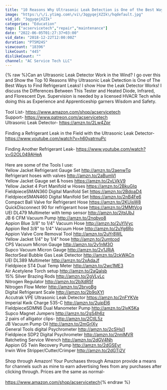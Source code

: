 ```yaml
---
title: "10 Reasons Why Ultrasonic Leak Detection is One of the Best Ways to Find Refrigerant Leaks"
image: "https:\/\/i.ytimg.com\/vi\/3qgyqejXZIk\/hqdefault.jpg"
vid_id: "3qgyqejXZIk"
categories: "Education"
tags: ["acservicetech","repair","maintenance"]
date: "2022-06-05T01:27:37+03:00"
vid_date: "2018-12-22T12:00:00Z"
duration: "PT5M24S"
viewcount: "18396"
likeCount: "445"
dislikeCount: ""
channel: "AC Service Tech LLC"
---
```

{% raw %}Can an Ultrasonic Leak Detector Work in the Wind? I go over this and Show the Top 10 Reasons Why Ultrasonic Leak Detection is One of The Best Ways to Find Refrigerant Leaks! I show How the Leak Detector Works! I discuss the Differences Between This Tester and Heated Diode,  Infrared, and Florescent Dye. Supervision is needed by a licensed HVACR Tech while doing this as Experience and Apprenticeship garners Wisdom and Safety.<br /><br />Tool List-  <a rel="nofollow" target="blank" href="https://www.amazon.com/shop/acservicetech">https://www.amazon.com/shop/acservicetech</a><br />Support-  <a rel="nofollow" target="blank" href="https://www.patreon.com/acservicetech">https://www.patreon.com/acservicetech</a><br />Ultrasonic Leak Detector- <a rel="nofollow" target="blank" href="https://amzn.to/2Lw4Zpr">https://amzn.to/2Lw4Zpr</a><br /><br />Finding a Refrigerant Leak in the Field with the Ultrasonic Leak Detector- <a rel="nofollow" target="blank" href="https://www.youtube.com/watch?v=h60yatrnuPc">https://www.youtube.com/watch?v=h60yatrnuPc</a><br /><br />Finding Another Refrigerant Leak- <a rel="nofollow" target="blank" href="https://www.youtube.com/watch?v=G2OL049AHeA">https://www.youtube.com/watch?v=G2OL049AHeA</a><br /><br />Here are some of the Tools I use:<br />Yellow Jacket Refrigerant Gauge Set <a rel="nofollow" target="blank" href="http://amzn.to/2aenwTq">http://amzn.to/2aenwTq</a><br />Refrigerant hoses with valves <a rel="nofollow" target="blank" href="http://amzn.to/2aBumVI">http://amzn.to/2aBumVI</a><br />Yellow Jacket Gauge set &amp; hoses <a rel="nofollow" target="blank" href="https://amzn.to/2vLVkV9">https://amzn.to/2vLVkV9</a><br />Yellow Jacket 4 Port Manifold w Hoses <a rel="nofollow" target="blank" href="https://amzn.to/2BkuGIq">https://amzn.to/2BkuGIq</a><br />FieldpieceSMAN360 Digital Manifold Set <a rel="nofollow" target="blank" href="https://amzn.to/2BdoaD4">https://amzn.to/2BdoaD4</a><br />FieldpieceSMAN460 Digital Manifold Set <a rel="nofollow" target="blank" href="https://amzn.to/2nB4Fe6">https://amzn.to/2nB4Fe6</a><br />Compact Ball Valve for Refrigerant Hose <a rel="nofollow" target="blank" href="https://amzn.to/2KUisW8">https://amzn.to/2KUisW8</a><br />QuickDisconnect 90 for refrigerant hose <a rel="nofollow" target="blank" href="https://amzn.to/2MMtVcg">https://amzn.to/2MMtVcg</a><br />UEI DL479 Multimeter with temp sensor <a rel="nofollow" target="blank" href="http://amzn.to/2jtsUbJ">http://amzn.to/2jtsUbJ</a><br />JB 6 CFM Vacuum Pump   <a rel="nofollow" target="blank" href="http://amzn.to/2nqbvo8">http://amzn.to/2nqbvo8</a><br />Appion Blue 3/8&quot; to 1/4&quot; Vacuum Hose <a rel="nofollow" target="blank" href="http://amzn.to/2uYlVyc">http://amzn.to/2uYlVyc</a><br />Appion Red 3/8&quot; to 1/4&quot; Vacuum Hose <a rel="nofollow" target="blank" href="http://amzn.to/2uYg6Ro">http://amzn.to/2uYg6Ro</a><br />Appion Valve Core Removal Tool <a rel="nofollow" target="blank" href="http://amzn.to/2uYr8WL">http://amzn.to/2uYr8WL</a><br />Yellow Jacket 1/4&quot; by 1/4&quot; hose <a rel="nofollow" target="blank" href="http://amzn.to/2umtcod">http://amzn.to/2umtcod</a><br />CPS Vacuum Micron Gauge <a rel="nofollow" target="blank" href="http://amzn.to/2v1nM3O">http://amzn.to/2v1nM3O</a><br />Supco Vacuum Micron Gauge <a rel="nofollow" target="blank" href="http://amzn.to/2v1JRiA">http://amzn.to/2v1JRiA</a><br />RectorSeal Bubble Gas Leak Detector <a rel="nofollow" target="blank" href="http://amzn.to/2ckWACn">http://amzn.to/2ckWACn</a><br />UEI DL389 Multimeter  <a rel="nofollow" target="blank" href="http://amzn.to/2xAdaJf">http://amzn.to/2xAdaJf</a><br />Fieldpiece ST4 Dual Temp Meter  <a rel="nofollow" target="blank" href="http://amzn.to/2wc1ME3">http://amzn.to/2wc1ME3</a><br />Air Acetylene Torch setup    <a rel="nofollow" target="blank" href="http://amzn.to/2aQalsb">http://amzn.to/2aQalsb</a>  <br />15% Silver Brazing Rods  <a rel="nofollow" target="blank" href="http://amzn.to/2gVLyLc">http://amzn.to/2gVLyLc</a><br />Nitrogen Regulator    <a rel="nofollow" target="blank" href="http://amzn.to/2bXdR5f">http://amzn.to/2bXdR5f</a><br />Nitrogen Flow Meter    <a rel="nofollow" target="blank" href="http://amzn.to/2brvoBg">http://amzn.to/2brvoBg</a><br />Digital Refrigerant Scale <a rel="nofollow" target="blank" href="http://amzn.to/2b9oXYl">http://amzn.to/2b9oXYl</a>   <br />Accutrak VPE Ultrasonic Leak Detector <a rel="nofollow" target="blank" href="https://amzn.to/2nFYKVe">https://amzn.to/2nFYKVe</a><br />Imperial Kwik Charge 535-C <a rel="nofollow" target="blank" href="http://amzn.to/2uipEI6">http://amzn.to/2uipEI6</a> <br />FieldpieceSDMN6 Dual Manometer Pump <a rel="nofollow" target="blank" href="http://amzn.to/2jyK5Ka">http://amzn.to/2jyK5Ka</a><br />Supco Magnet Jumpers <a rel="nofollow" target="blank" href="http://amzn.to/2gS4h6z">http://amzn.to/2gS4h6z</a><br />2 pairs of alligator clips- <a rel="nofollow" target="blank" href="http://amzn.to/2CtIL5z">http://amzn.to/2CtIL5z</a><br />JB Vacuum Pump Oil   <a rel="nofollow" target="blank" href="http://amzn.to/2mGrlXy">http://amzn.to/2mGrlXy</a><br />General Tools digital Psychrometer <a rel="nofollow" target="blank" href="http://amzn.to/2cSHsi1">http://amzn.to/2cSHsi1</a><br />Fieldpiece SDP2 Digital Psychrometer <a rel="nofollow" target="blank" href="http://amzn.to/2nniMVR">http://amzn.to/2nniMVR</a><br />Ratcheting Service Wrench <a rel="nofollow" target="blank" href="http://amzn.to/2dGV4Nh">http://amzn.to/2dGV4Nh</a><br />Appion G5 Twin Recovery Pump <a rel="nofollow" target="blank" href="http://amzn.to/2dGSEyr">http://amzn.to/2dGSEyr</a> <br />Irwin Wire Stripper/Cutter/Crimper <a rel="nofollow" target="blank" href="http://amzn.to/2dGTj2V">http://amzn.to/2dGTj2V</a><br /><br />Shop through Amazon! Your Purchases through Amazon provide a means for channels such as mine to earn advertising fees from any purchases after clicking through. Prices are the same as normal-    <br /><br /><a rel="nofollow" target="blank" href="https://www.amazon.com/shop/acservicetech">https://www.amazon.com/shop/acservicetech</a>{% endraw %}

